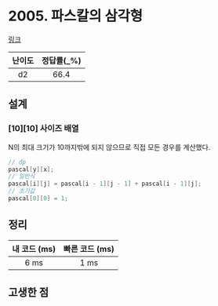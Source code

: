 # 2005. 파스칼의 삼각형

[링크](https://swexpertacademy.com/main/code/problem/problemDetail.do?contestProbId=AV5P0-h6Ak4DFAUq&categoryId=AV5P0-h6Ak4DFAUq&categoryType=CODE)

| 난이도 | 정답률(\_%) |
| :----: | :---------: |
|   d2   |    66.4     |

## 설계

### [10][10] 사이즈 배열

N의 최대 크기가 10까지밖에 되지 않으므로 직접 모든 경우를 계산했다.

```cpp
// dp
pascal[y][x];
// 일반식
pascal[i][j] = pascal[i - 1][j - 1] + pascal[i - 1][j];
// 초기값
pascal[0][0] = 1;
```

## 정리

| 내 코드 (ms) | 빠른 코드 (ms) |
| :----------: | :------------: |
|     6 ms     |      1 ms      |

## 고생한 점
